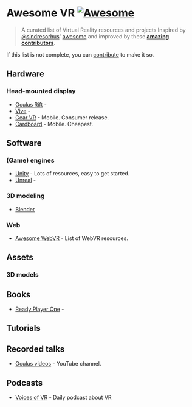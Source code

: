 # Awesome VR [![Awesome](https://cdn.rawgit.com/sindresorhus/awesome/d7305f38d29fed78fa85652e3a63e154dd8e8829/media/badge.svg)](https://github.com/sindresorhus/awesome)

> A curated list of Virtual Reality resources and projects
Inspired by [@sindresorhus](https://github.com/sindresorhus)' [awesome](https://github.com/sindresorhus/awesome) and improved by these **[amazing contributors](https://github.com/melbvr/awesome-VR/graphs/contributors)**.

If this list is not complete, you can [contribute](https://github.com/melbvr/awesome-VR/edit/master/README.md) to make it so.

## Hardware

### Head-mounted display

- [Oculus Rift](https://www.oculus.com/en-us/rift/) - 
- [Vive](http://www.htcvr.com/) - 
- [Gear VR](http://www.samsung.com/global/galaxy/wearables/gear-vr/) - Mobile. Consumer release.
- [Cardboard](https://www.google.com/get/cardboard/) - Mobile. Cheapest.


## Software

### (Game) engines
- [Unity](https://unity3d.com/) - Lots of resources, easy to get started.
- [Unreal](https://www.unrealengine.com) -

### 3D modeling
- [Blender](https://www.blender.org/)

### Web
- [Awesome WebVR](https://github.com/wizztjh/awesome-WebVR) - List of WebVR resources.


## Assets

### 3D models

## Books
- [Ready Player One](https://en.wikipedia.org/wiki/Ready_Player_One) -

## Tutorials

## Recorded talks
- [Oculus videos](https://www.youtube.com/user/oculusvr/videos) - YouTube channel.

## Podcasts
- [Voices of VR](http://voicesofvr.com/) - Daily podcast about VR
